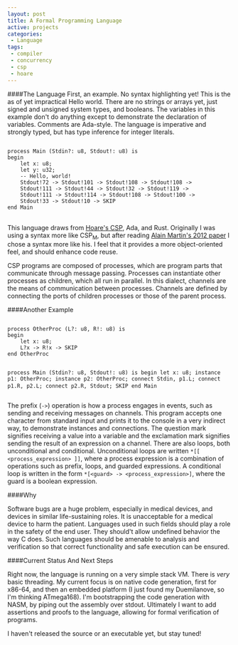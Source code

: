```yaml
---
layout: post
title: A Formal Programming Language
active: projects
categories:
 - Language
tags:
 - compiler
 - concurrency
 - csp
 - hoare
---
```


####The Language
First, an example. No syntax highlighting yet! This is the as of yet impractical Hello world. There are no strings or arrays yet, just signed and unsigned system types, and booleans. The variables in this example don't do anything except to demonstrate the declaration of variables. Comments are Ada-style. The language is imperative and strongly typed, but has type inference for integer literals. 

<div class="highlight">
<pre>
<code>
process Main (Stdin?: u8, Stdout!: u8) is
begin
	let x: u8;
	let y: u32;
	-- Hello, world!
	Stdout!72 -> Stdout!101 -> Stdout!108 -> Stdout!108 ->
	Stdout!111 -> Stdout!44 -> Stdout!32 -> Stdout!119 -> 
	Stdout!111 -> Stdout!114 -> Stdout!108 -> Stdout!100 ->
	Stdout!33 -> Stdout!10 -> SKIP
end Main
</code>
</pre>
</div>

This language draws from [Hoare's CSP](https://en.wikipedia.org/wiki/Communicating_sequential_processes), Ada, and Rust. Originally I was using a syntax more like CSP<sub>M</sub>, but after reading [Alain Martin's 2012 paper](http://www.async.caltech.edu/Pubs/PDF/chpasync2012.pdf) I chose a syntax more like his. I feel that it provides a more object-oriented feel, and should enhance code reuse. 

CSP programs are composed of processes, which are program parts that communicate through message passing. Processes can instantiate other processes as children, which all run in parallel. In this dialect, channels are the means of communication between processes. Channels are defined by connecting the ports of children processes or those of the parent process. 


####Another Example

<div class="highlight">
<pre>
<code>
process OtherProc (L?: u8, R!: u8) is
begin
	let x: u8;
	L?x -> R!x -> SKIP
end OtherProc

process Main (Stdin?: u8, Stdout!: u8) is
begin
	let x: u8;
	instance p1: OtherProc;
	instance p2: OtherProc;
	connect Stdin, p1.L;
	connect p1.R, p2.L;
	connect p2.R, Stdout;
	SKIP
end Main
</code>
</pre>
</div>

The prefix (```->```) operation is how a process engages in events, such as sending and receiving messages on channels. This program accepts one character from standard input and prints it to the console in a very indirect way, to demonstrate instances and connections. The question mark signifies receiving a value into a variable and the exclamation mark signifies sending the result of an expression on a channel. There are also loops, both unconditional and conditional. Unconditional loops are written ```*[[ <process_expression> ]]```, where a process expression is a combination of operations such as prefix, loops, and guarded expressions. A conditional loop is written in the form ```*[<guard> -> <process_expression>]```, where the guard is a boolean expression. 

####Why

Software bugs are a huge problem, especially in medical devices, and devices in similar life-sustaining roles. It is unacceptable for a medical device to harm the patient. Languages used in such fields should play a role in the safety of the end user. They should't allow undefined behavior the way C does. Such languages should be amenable to analysis and verification so that correct functionality and safe execution can be ensured. 

####Current Status And Next Steps

Right now, the language is running on a very simple stack VM. There is _very_ basic threading. My current focus is on native code generation, first for x86-64, and then an embedded platform (I just found my Duemilanove, so I'm thinking ATmega168). I'm bootstrapping the code generation with NASM, by piping out the assembly over stdout. Ultimately I want to add assertions and proofs to the language, allowing for formal verification of programs. 

I haven't released the source or an executable yet, but stay tuned!

